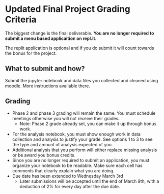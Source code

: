 # Updated Final Project Grading Criteria

The biggest change is the final deliverable. **You are no longer required to submit a menu based applicaition on repl.it**.

The replit application is optional and if you do submit it will count towards the bonus for the project.

## What to submit and how?

Submit the jupyter notebook and data files you collected and cleaned using moodle. More instructions available there.

## Grading

- Phase 2 and phase 3 grading will remain the same. You must schedule meetings otherwise you will not receive their grades.
  - Note: Phase 2 grade already set, you can make it up through bonus work.
- For the analysis notebook, you must show enough work in data collection and analysis to justify your grade. See options 1 to 3 to see the type and amount of analysis expected of you.
- Additional analysis that you perform will either replace missing analysis or be award you bonus credits.
- Since you are no longer required to submit an application, you must organize your notebook to be readable. Make sure each cell has comments that clearly explain what you are doing.
- Due date has been extended to Wednesday March 3rd
  - Later submissions will be accepted until the end of March 9th, with a deduction of 2% for every day after the due date.
